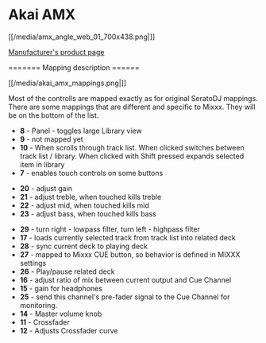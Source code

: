 # Akai AMX

[[/media/amx_angle_web_01_700x438.png|]]

[Manufacturer's product page](http://www.akaipro.com/product/amx)

\======= Mapping description ======

[[/media/akai_amx_mappings.png|]]

Most of the controlls are mapped exactly as for original SeratoDJ
mappings. There are some mappings that are different and specific to
Mixxx. They will be on the bottom of the list.

  - **8** - Panel - toggles large Library view
  - **9** - not mapped yet
  - **10** - When scrolls through track list. When clicked switches
    between track list / library. When clicked with Shift pressed
    expands selected item in library
  - **7** - enables touch controls on some buttons

<!-- end list -->

  - **20** - adjust gain 
  - **21** - adjust treble, when touched kills treble
  - **22** - adjust mid, when touched kills mid
  - **23** - adjust bass, when touched kills bass

<!-- end list -->

  - **29** - turn right - lowpass filter, turn left - highpass filter
  - **17** - loads currently selected track from track list into related
    deck
  - **28** - sync current deck to playing deck
  - **27** - mapped to Mixxx CUE button, so behavior is defined in MIXXX
    settings
  - **26** - Play/pause related deck
  - **16** - adjust ratio of mix between current output and Cue Channel
  - **15** - gain for headphones
  - **25** - send this channel's pre-fader signal to the Cue Channel for
    monitoring.
  - **14** - Master volume knob
  - **11** - Crossfader
  - **12** - Adjusts Crossfader curve
